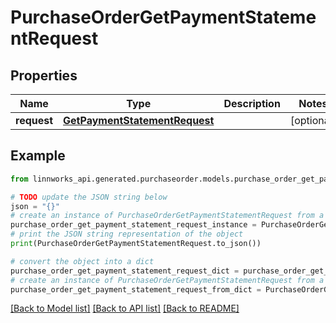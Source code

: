# PurchaseOrderGetPaymentStatementRequest


## Properties

Name | Type | Description | Notes
------------ | ------------- | ------------- | -------------
**request** | [**GetPaymentStatementRequest**](GetPaymentStatementRequest.md) |  | [optional] 

## Example

```python
from linnworks_api.generated.purchaseorder.models.purchase_order_get_payment_statement_request import PurchaseOrderGetPaymentStatementRequest

# TODO update the JSON string below
json = "{}"
# create an instance of PurchaseOrderGetPaymentStatementRequest from a JSON string
purchase_order_get_payment_statement_request_instance = PurchaseOrderGetPaymentStatementRequest.from_json(json)
# print the JSON string representation of the object
print(PurchaseOrderGetPaymentStatementRequest.to_json())

# convert the object into a dict
purchase_order_get_payment_statement_request_dict = purchase_order_get_payment_statement_request_instance.to_dict()
# create an instance of PurchaseOrderGetPaymentStatementRequest from a dict
purchase_order_get_payment_statement_request_from_dict = PurchaseOrderGetPaymentStatementRequest.from_dict(purchase_order_get_payment_statement_request_dict)
```
[[Back to Model list]](../README.md#documentation-for-models) [[Back to API list]](../README.md#documentation-for-api-endpoints) [[Back to README]](../README.md)


